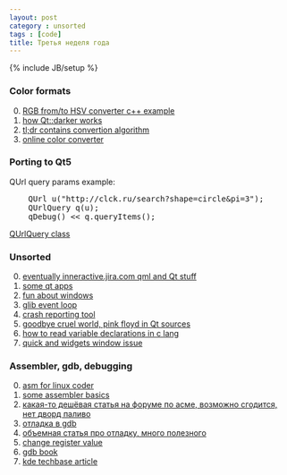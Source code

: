 ```yaml
---
layout: post
category : unsorted
tags : [code]
title: Третья неделя года
---
```

{% include JB/setup %}

### Color formats
0. [RGB from/to HSV converter c++ example](http://www.cs.rit.edu/~ncs/color/t_convert.html)
0. [how Qt::darker works](http://doc-snapshot.qt-project.org/5.0/qtqml/qml-qt.html#darker-method)
0. [tl;dr contains convertion algorithm](http://en.wikipedia.org/wiki/HSL_and_HSV)
0. [online color converter](http://web.forret.com/tools/color.asp?RGB=CCCCCC)

### Porting to Qt5

QUrl query params example:

<pre>
    QUrl u("http://clck.ru/search?shape=circle&amp;pi=3");
    QUrlQuery q(u);
    qDebug() &lt;&lt; q.queryItems();
</pre>

[QUrlQuery class](http://qt-project.org/doc/qt-5.0/qtcore/qurlquery.html#queryItems)


### Unsorted
0. [eventually inneractive.jira.com qml and Qt stuff](https://inneractive.jira.com/wiki/display/DevWiki/QML+Project+guidelines)
0. [some qt apps](http://qt-prop.org/)
0. [fun about windows](http://www.brankovukelic.com/2013/01/on-state-of-windows-on-desktop.html)
0. [glib event loop](http://blog.qt.digia.com/blog/2006/02/24/qt-and-glib/)
0. [crash reporting tool](http://code.google.com/p/google-breakpad/)
0. [goodbye cruel world, pink floyd in Qt sources](http://blog.qt.digia.com/blog/2008/06/05/restoring-original-qt-behaviour/)
0. [how to read variable declarations in c lang](http://www.c-faq.com/decl/spiral.anderson.html)
0. [quick and widgets window issue](https://bugreports.qt-project.org/browse/QTBUG-25643)

### Assembler, gdb, debugging
0. [asm for linux coder](http://ru.wikibooks.org/wiki/%D0%90%D1%81%D1%81%D0%B5%D0%BC%D0%B1%D0%BB%D0%B5%D1%80_%D0%B2_Linux_%D0%B4%D0%BB%D1%8F_%D0%BF%D1%80%D0%BE%D0%B3%D1%80%D0%B0%D0%BC%D0%BC%D0%B8%D1%81%D1%82%D0%BE%D0%B2_C)
0. [some assembler basics](http://www.staerk.de/thorsten/Tutorials/Assembler_Tutorial)
0. [какая-то дешёвая статья на форуме по асме, возможно сгодится, нет дворд паливо](http://it-talk.org/topic8200.html)
0. [отладка в gdb](http://www.4stud.info/rtos/gdb.html)
0. [объемная статья про отладку, много полезного](http://rus-linux.net/nlib.php?name=/MyLDP/algol/gdb/otladka-s-gdb.html#SEC71)
0. [change register value](http://sourceware.org/gdb/onlinedocs/gdb/Registers.html)
0. [gdb book](http://sourceware.org/gdb/onlinedocs/gdb/index.html)
0. [kde techbase article](http://techbase.kde.org/Development/Tutorials/Debugging/Debugging_with_GDB)
